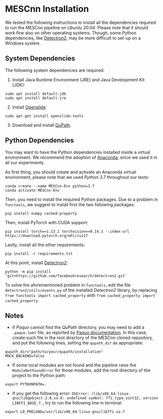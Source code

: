 # MESCnn Installation
We tested the following instructions to install all the dependencies 
required to run the MESCnn pipeline on *Ubuntu 20.04*. 
Please note that it should work fine also on other operating systems.
Though, some Python dependencies, like [Detectron2](https://github.com/facebookresearch/detectron2), 
may be more difficult to set-up on a Windows system.
 

## System Dependencies
The following system dependencies are required:

1. Install Java Runtime Environment (JRE) and Java Development Kit (JDK):
```
sudo apt install default-jdk
sudo apt install default-jre
```

2. Install [Openslide](https://openslide.org):
```
sudo apt-get install openslide-tools
```

3. Download and install [QuPath](https://github.com/qupath/qupath/releases).


## Python Dependencies
You may want to have the Python dependencies installed inside 
a virtual environment.
We recommend the adoption of [Anaconda](https://www.anaconda.com/),
since we used it in all our experiments.

As first thing, you should create and activate an Anaconda virtual environment,
please note that we used *Python 3.7* throughout our tests:
```
conda create --name MESCnn-Env python=3.7
conda activate MESCnn-Env
```

Then, you need to install the required Python packages.
Due to a problem in `functools`, we suggest to install first the
two following packages:
```
pip install numpy cached-property
```

Then, install PyTorch with CUDA support:
```
pip install torch==1.13.1 torchvision==0.14.1 --index-url https://download.pytorch.org/whl/cu117
```

Lastly, install all the other requirements:
```
pip install -r requirements.txt
```

At this point, install [Detectron2](https://github.com/facebookresearch/detectron2):
```
python -m pip install 'git+https://github.com/facebookresearch/detectron2.git'
```

To solve the aforementioned problem in `functools`, 
edit the file `detectron2/utils/events.py` of the installed *Detectron2* library, 
by replacing `from functools import cached_property` with 
`from cached_property import cached_property`.


## Notes
- If *Paquo* cannot find the *QuPath* directory, you may need to add a `.paquo.toml` 
file, as reported by [Paquo documentation](https://paquo.readthedocs.io/en/latest/configuration.html).
In this case, create such file in the root directory of the MESCnn cloned repository,
and put the following lines, setting the `qupath_dir` as appropriate:
```
qupath_dir="path/to/your/qupath/installation"
MOCK_BACKEND=false
```


- If some local modules are not found and the pipeline raise the
`ModuleNotFoundError` for those modules, add the root directory of the project to
 the Python path:
```
export PYTHONPATH=.
```

- If you get the following error:
`OSError: /lib/x86_64-linux-gnu/libgobject-2.0.so.0: undefined symbol: ffi_type_uint32, version LIBFFI_BASE_7.`,
try to run the following line in terminal:
```
export LD_PRELOAD=/usr/lib/x86_64-linux-gnu/libffi.so.7
```
